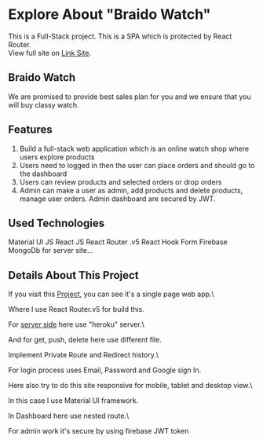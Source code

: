 # Explore About "Braido Watch"

This is a Full-Stack project. This is a SPA which is protected by React Router.\
View full site on [Link Site](https://niche-website-client.web.app/).

## Braido Watch

We are promised to provide best sales plan for you and we ensure that 
you will buy classy watch.

## Features

1. Build a full-stack web application which is an online watch shop where users explore products
2. Users need to logged in then the user can place orders and should go to the dashboard
3. Users can review products and selected orders or drop orders
4. Admin can make a user as admin, add products and delete products, manage user orders. Admin dashboard are secured by JWT.

## Used Technologies

Material UI
JS
React JS
React Router .v5
React Hook Form
Firebase
MongoDb for server site...

## Details About This Project

If you visit this [Project](https://niche-website-client.web.app/), you can see it's a single page web app.\

Where I use React Router.v5 for build this.

For [server side](https://github.com/programming-hero-web-course-4/niche-website-server-side-Sumonbhuiya) here use "heroku" server.\

And for get, push, delete here use different file.

Implement Private Route and Redirect history.\

For login process uses Email, Password and Google sign In.

Here also try to do this site responsive for mobile, tablet and desktop view.\

In this case I use Material UI framework.

In Dashboard here use nested route.\

For admin work it's secure by using firebase JWT token

